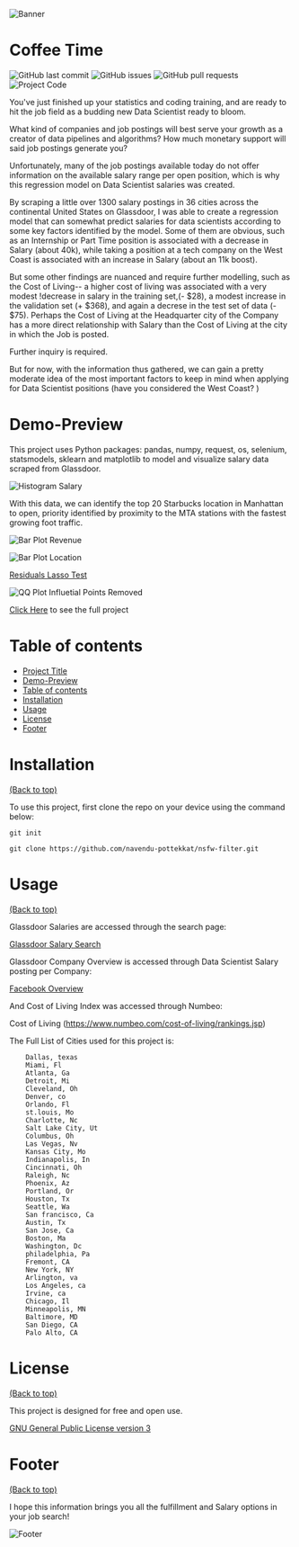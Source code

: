 <!-- Add banner here -->
![Banner](https://github.com/CeliaSagas/coffee-time/blob/1cc77bd51027beafe9cb39f6c140931c2e96231f/Coffee%20Time.jpg)

# Coffee Time

<!-- Add buttons here -->


![GitHub last commit](https://img.shields.io/github/last-commit/CeliaSagas/Data-Coin)
![GitHub issues](https://img.shields.io/github/issues/CeliaSagas/Data-Coin)
![GitHub pull requests](https://img.shields.io/github/issues-pr/CeliaSagas/Data-Coin)
![Project Code](https://img.shields.io/github/languages/top/CeliaSagas/Data-Coin)


<!-- Describe your project in brief -->

You've just finished up your statistics and coding training, and are ready to hit the job field as a budding new Data Scientist ready to bloom.

What kind of companies and job postings will best serve your growth as a creator of data pipelines and algorithms? How much monetary support will said job postings generate you?

Unfortunately, many of the job postings available today do not offer information on the available salary range per open position, which is why this regression model on Data Scientist salaries was created.

By scraping a little over 1300 salary postings in 36 cities across the continental United States on Glassdoor, I was able to create a regression model that can somewhat predict salaries for data scientists
according to some key factors identified by the model. Some of them are obvious, such as an Internship or Part Time position is associated with a decrease in Salary (about 40k), while taking a position
at a tech company on the West Coast is associated with an increase in Salary (about an 11k boost).

But some other findings are nuanced and require further modelling, such as the Cost of Living-- a higher cost of living was associated with a very modest !decrease in salary in the training set,(- $28), a
modest increase in the validation set (+ $368), and again a decrese in the test set of data (- $75). Perhaps the Cost of Living at the Headquarter city of the Company has a more direct relationship with
Salary than the Cost of Living at the city in which the Job is posted.

Further inquiry is required.

But for now, with the information thus gathered, we can gain a pretty moderate idea of the most important factors to keep in mind when applying for
Data Scientist positions (have you considered the West Coast? )

# Demo-Preview
<!-- Add a demo for your project -->

This project uses Python packages: pandas, numpy, request, os, selenium, statsmodels, sklearn and matplotlib to model and visualize salary data scraped from Glassdoor.

![Histogram Salary](https://github.com/CeliaSagas/coffee-time/blob/7d325f57443562c08f0457e894099e3f96ba50c7/2019_2021_traffic.png)

With this data, we can identify the top 20 Starbucks location in Manhattan to open, priority identified by proximity to the MTA stations with the fastest growing foot traffic.

![Bar Plot Revenue](https://github.com/CeliaSagas/coffee-time/blob/a39d27df19b3a5943fef4b4fe76a6c7f12745152/img/Starbucks_Map.png)

![Bar Plot Location](https://github.com/CeliaSagas/coffee-time/blob/a39d27df19b3a5943fef4b4fe76a6c7f12745152/img/Starbucks_Map.png)

[Residuals Lasso Test](https://github.com/CeliaSagas/coffee-time/blob/a39d27df19b3a5943fef4b4fe76a6c7f12745152/img/Starbucks_Map.png)

![QQ Plot Influetial Points Removed](https://github.com/CeliaSagas/coffee-time/blob/a39d27df19b3a5943fef4b4fe76a6c7f12745152/img/Starbucks_Map.png)

[Click Here](https://github.com/CeliaSagas/coffee-time) to see the full project

# Table of contents


- [Project Title](#project-title)
- [Demo-Preview](#demo-preview)
- [Table of contents](#table-of-contents)
- [Installation](#installation)
- [Usage](#usage)
- [License](#license)
- [Footer](#footer)

# Installation
[(Back to top)](#table-of-contents)


To use this project, first clone the repo on your device using the command below:

```git init```

```git clone https://github.com/navendu-pottekkat/nsfw-filter.git```



# Usage
[(Back to top)](#table-of-contents)

Glassdoor Salaries are accessed through the search page:

[Glassdoor Salary Search](https://www.glassdoor.com/Salaries/index.htm)

Glassdoor Company Overview is accessed through Data Scientist Salary posting per Company:

[Facebook Overview](https://www.glassdoor.com/facebook)

And Cost of Living Index was accessed through Numbeo:

Cost of Living (https://www.numbeo.com/cost-of-living/rankings.jsp)

The Full List of Cities used for this project is:

        Dallas, texas
        Miami, Fl
        Atlanta, Ga
        Detroit, Mi
        Cleveland, Oh
        Denver, co
        Orlando, Fl
        st.louis, Mo
        Charlotte, Nc
        Salt Lake City, Ut
        Columbus, Oh
        Las Vegas, Nv
        Kansas City, Mo
        Indianapolis, In
        Cincinnati, Oh
        Raleigh, Nc
        Phoenix, Az
        Portland, Or
        Houston, Tx
        Seattle, Wa
        San francisco, Ca
        Austin, Tx
        San Jose, Ca
        Boston, Ma
        Washington, Dc
        philadelphia, Pa
        Fremont, CA
        New York, NY
        Arlington, va
        Los Angeles, ca
        Irvine, ca
        Chicago, Il
        Minneapolis, MN
        Baltimore, MD
        San Diego, CA
        Palo Alto, CA


# License
[(Back to top)](#table-of-contents)

This project is designed for free and open use.

[GNU General Public License version 3](https://opensource.org/licenses/GPL-3.0)

# Footer
[(Back to top)](#table-of-contents)

I hope this information brings you all the fulfillment and Salary options in your job search!

<!-- Add the footer here -->

![Footer]()
